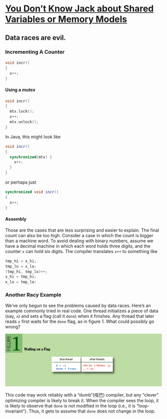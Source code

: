 # [You Don’t Know Jack about Shared Variables or Memory Models](https://queue.acm.org/detail.cfm?id=2088916)

## Data races are evil.



### Incrementing A Counter



```C++
void incr()
{
  x++;
}
```



#### Using a *mutex*

```C++
void incr()
{
  mtx.lock();
  x++;
  mtx.unlock();
}
```



In Java, this might look like

```java
void incr()
{
  synchronized(mtx) {
    x++;
  }
}
```

or perhaps just

```java
synchronized void incr()
{
  x++;
}
```



#### Assembly

Those are the cases that are less surprising and easier to explain. The final count can also be too high. Consider a case in which the count is bigger than a machine word. To avoid dealing with binary numbers, assume we have a decimal machine in which each word holds three digits, and the counter `x` can hold six digits. The compiler translates `x++` to something like

```C++
tmp_hi = x_hi;
tmp_lo = x_lo;
(tmp_hi, tmp_lo)++;
x_hi = tmp_hi;
x_lo = tmp_lo;
```



### Another Racy Example

We’ve only begun to see the problems caused by data races. Here’s an example commonly tried in real code. One thread initializes a piece of data (say, `x`) and sets a flag (call it `done`) when it finishes. Any thread that later reads `x` first waits for the `done` flag, as in figure 1. What could possibly go wrong?



![](./boehm1.png)



This code may work reliably with a “dumb”(哑巴) compiler, but any “clever” optimizing compiler is likely to break it. When the compiler sees the loop, it is likely to observe that `done` is not modified in the loop (i.e., it is “loop-invariant”). Thus, it gets to assume that `done` does not change in the loop.

